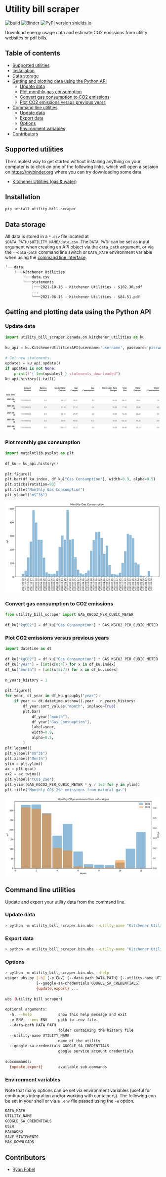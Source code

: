 # Utility bill scraper

[![build](https://github.com/ryanfobel/utility-bill-scraper/actions/workflows/build.yml/badge.svg?branch=main)](https://github.com/ryanfobel/utility-bill-scraper/actions/workflows/build.yml)
[![Binder](https://mybinder.org/badge_logo.svg)](https://mybinder.org/v2/gh/ryanfobel/utility-bill-scraper/main)
[![PyPI version shields.io](https://img.shields.io/pypi/v/utility-bill-scraper.svg)](https://pypi.python.org/pypi/utility-bill-scraper/)

Download energy usage data and estimate CO2 emissions from utility websites or pdf bills.

<!-- START doctoc generated TOC please keep comment here to allow auto update -->
<!-- DON'T EDIT THIS SECTION, INSTEAD RE-RUN doctoc TO UPDATE -->
## Table of contents

- [Supported utilities](#supported-utilities)
- [Installation](#installation)
- [Data storage](#data-storage)
- [Getting and plotting data using the Python API](#getting-and-plotting-data-using-the-python-api)
    - [Update data](#update-data)
    - [Plot monthly gas consumption](#plot-monthly-gas-consumption)
    - [Convert gas consumption to CO2 emissions](#convert-gas-consumption-to-co2-emissions)
    - [Plot CO2 emissions versus previous years](#plot-co2-emissions-versus-previous-years)
- [Command line utilities](#command-line-utilities)
    - [Update data](#update-data-1)
    - [Export data](#export-data)
    - [Options](#options)
    - [Environment variables](#environment-variables)
- [Contributors](#contributors)

<!-- END doctoc generated TOC please keep comment here to allow auto update -->

## Supported utilities

The simplest way to get started without installing anything on your computer is to click on one of the following links, which will open a session on https://mybinder.org where you can try downloading some data.

 * [Kitchener Utilities (gas & water)](https://mybinder.org/v2/gh/ryanfobel/utility-bill-scraper/main?labpath=notebooks%2Fcanada%2Fon%2Fkitchener_utilities.ipynb)
 
## Installation

```sh
pip install utility-bill-scraper
```

## Data storage

All data is stored in a `*.csv` file located at `$DATA_PATH/$UTILITY_NAME/data.csv` .The `DATA_PATH` can be set as input argument when creating an API object via the `data_path` argument, or via the `--data-path` command line switch or `DATA_PATH` environment variable when using the [command line lnterface](#command-line-utilities).

```
└───data
    └───Kitchener Utilities
        └───data.csv
        └───statements
            │───2021-10-18 - Kitchener Utilities - $102.30.pdf
            ...
            └───2021-06-15 - Kitchener Utilities - $84.51.pdf
```

## Getting and plotting data using the Python API

### Update data

```python
import utility_bill_scraper.canada.on.kitchener_utilities as ku

ku_api = ku.KitchenerUtilitiesAPI(username='username', password='password')

# Get new statements.
updates = ku_api.update()
if updates is not None:
    print(f"{ len(updates) } statements_downloaded")
ku_api.history().tail()
```
![history tail](https://raw.githubusercontent.com/ryanfobel/utility-bill-scraper/main/notebooks/canada/on/images/history_tail.png)




### Plot monthly gas consumption

```python
import matplotlib.pyplot as plt

df_ku = ku_api.history()

plt.figure()
plt.bar(df_ku.index, df_ku["Gas Consumption"], width=0.9, alpha=0.5)
plt.xticks(rotation=90)
plt.title("Monthly Gas Consumption")
plt.ylabel("m$^3$")
```

![monthly gas consumption](https://raw.githubusercontent.com/ryanfobel/utility-bill-scraper/main/notebooks/canada/on/images/monthly_gas_consumption.svg)

### Convert gas consumption to CO2 emissions

```python
from utility_bill_scraper import GAS_KGCO2_PER_CUBIC_METER

df_ku["kgCO2"] = df_ku["Gas Consumption"] * GAS_KGCO2_PER_CUBIC_METER
```

### Plot CO2 emissions versus previous years

```python
import datetime as dt

df_ku["kgCO2"] = df_ku["Gas Consumption"] * GAS_KGCO2_PER_CUBIC_METER
df_ku["year"] = [int(x[0:4]) for x in df_ku.index]
df_ku["month"] = [int(x[5:7]) for x in df_ku.index]

n_years_history = 1

plt.figure()
for year, df_year in df_ku.groupby("year"):
    if year >= dt.datetime.utcnow().year - n_years_history:
        df_year.sort_values("month", inplace=True)
        plt.bar(
            df_year["month"],
            df_year["Gas Consumption"],
            label=year,
            width=0.9,
            alpha=0.5,
        )
plt.legend()
plt.ylabel("m$^3$")
plt.xlabel("Month")
ylim = plt.ylim()
ax = plt.gca()
ax2 = ax.twinx()
plt.ylabel("tCO$_2$e")
plt.ylim([GAS_KGCO2_PER_CUBIC_METER * y / 1e3 for y in ylim])
plt.title("Monthly CO$_2$e emissions from natural gas")
```
![monthly_co2_emissions](https://raw.githubusercontent.com/ryanfobel/utility-bill-scraper/main/notebooks/canada/on/images/monthly_co2_emissions.svg)

## Command line utilities

Update and export your utility data from the command line.

### Update data

```sh
> python -m utility_bill_scraper.bin.ubs --utilty-name "Kitchener Utilities" update --user $USER --password $PASSWORD
```

### Export data

```sh
> python -m utility_bill_scraper.bin.ubs --utilty-name "Kitchener Utilities" export --output data.csv
```

### Options

```sh
> python -m utility_bill_scraper.bin.ubs --help
usage: ubs.py [-h] [-e ENV] [--data-path DATA_PATH] [--utility-name UTILITY_NAME]
              [--google-sa-credentials GOOGLE_SA_CREDENTIALS]
              {update,export} ...

ubs (Utility bill scraper)

optional arguments:
  -h, --help            show this help message and exit
  -e ENV, --env ENV     path to .env file.
  --data-path DATA_PATH
                        folder containing the history file
  --utility-name UTILITY_NAME
                        name of the utility
  --google-sa-credentials GOOGLE_SA_CREDENTIALS
                        google service account credentials

subcommands:
  {update,export}       available sub-commands
```

### Environment variables

Note that many options can be set via environment variables (useful for continuous integration and/or working with containers). The following can be set in your shell or via a `.env` file passed using the `-e` option.

```sh
DATA_PATH
UTILITY_NAME
GOOGLE_SA_CREDENTIALS
USER
PASSWORD
SAVE_STATEMENTS
MAX_DOWNLOADS
```

## Contributors

* [Ryan Fobel](https://github.com/ryanfobel)
